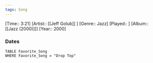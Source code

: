 ```yaml
---
tags: Song  
---
```

[Time:: 3:21]
[Artist:: [[Jeff Golub]] ]
[Genre:: Jazz]
[Played:: ]
[Album:: [[Jazz (2000)]]]
[Year:: 2000]
### Dates
````dataview
TABLE Favorite_Song
WHERE Favorite_Song = "Drop Top"
````